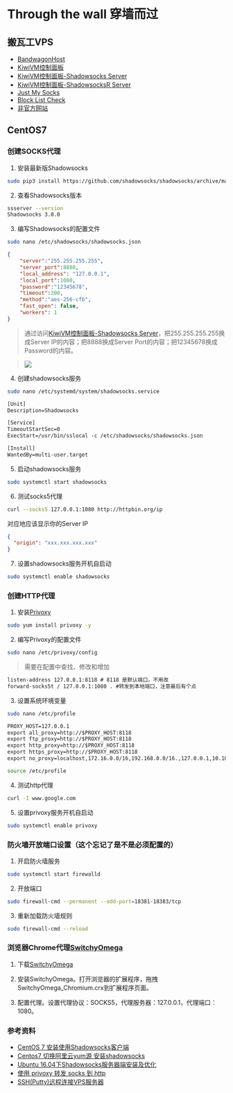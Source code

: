 # Through the wall 穿墙而过

## 搬瓦工VPS
* [BandwagonHost](https://bwh8.net/clientarea.php?action=products)
* [KiwiVM控制面板](https://kiwivm.64clouds.com/main.php)
* [KiwiVM控制面板-Shadowsocks Server](https://kiwivm.64clouds.com/main-exec.php?mode=extras_shadowsocks)
* [KiwiVM控制面板-ShadowsocksR Server](https://kiwivm.64clouds.com/main-exec.php?mode=extras_shadowsocksr)
* [Just My Socks](https://justmysocks.net/members/)
* [Block List Check](https://kiwivm.64clouds.com/main-exec.php?mode=blacklistcheck)
* [非官方网站](http://banwagong.cn)

## CentOS7

### 创建SOCKS代理
1. 安装最新版Shadowsocks
```bash
sudo pip3 install https://github.com/shadowsocks/shadowsocks/archive/master.zip
```

2. 查看Shadowsocks版本
```bash
ssserver --version
Shadowsocks 3.0.0
```

3. 编写Shadowsocks的配置文件
```bash
sudo nano /etc/shadowsocks/shadowsocks.json
```
```json
{
    "server":"255.255.255.255",
    "server_port":8888,
    "local_address": "127.0.0.1",
    "local_port":1080,
    "password":"12345678",
    "timeout":300,
    "method":"aes-256-cfb",
    "fast_open": false,
    "workers": 1
}
```
> 通过访问[KiwiVM控制面板-Shadowsocks Server](https://kiwivm.64clouds.com/main-exec.php?mode=extras_shadowsocks)，把255.255.255.255换成Server IP的内容；把8888换成Server Port的内容；把12345678换成Password的内容。

> ![](https://kiwivm.64clouds.com/img/shadowsocks_settings.png)

4. 创建shadowsocks服务
```bash
sudo nano /etc/systemd/system/shadowsocks.service
```
```txt
[Unit]
Description=Shadowsocks

[Service]
TimeoutStartSec=0
ExecStart=/usr/bin/sslocal -c /etc/shadowsocks/shadowsocks.json

[Install]
WantedBy=multi-user.target
```

5. 启动shadowsocks服务
```bash
sudo systemctl start shadowsocks
```

6. 测试socks5代理
```bash
curl --socks5 127.0.0.1:1080 http://httpbin.org/ip
```
对应地应该显示你的Server IP
```json
{
  "origin": "xxx.xxx.xxx.xxx"
}
```

7. 设置shadowsocks服务开机自启动
```bash
sudo systemctl enable shadowsocks
```

### 创建HTTP代理
1. 安装[Privoxy](http://www.privoxy.org/)
```bash
sudo yum install privoxy -y
```

2. 编写Privoxy的配置文件
```bash
sudo nano /etc/privoxy/config
```
> 需要在配置中查找、修改和增加
```txt
listen-address 127.0.0.1:8118 # 8118 是默认端口，不用改
forward-socks5t / 127.0.0.1:1080 . #转发到本地端口，注意最后有个点
```

3. 设置系统环境变量
```bash
sudo nano /etc/profile
```
```txt
PROXY_HOST=127.0.0.1
export all_proxy=http://$PROXY_HOST:8118
export ftp_proxy=http://$PROXY_HOST:8118
export http_proxy=http://$PROXY_HOST:8118
export https_proxy=http://$PROXY_HOST:8118
export no_proxy=localhost,172.16.0.0/16,192.168.0.0/16.,127.0.0.1,10.10.0.0/16
```
```bash
source /etc/profile
```

4. 测试http代理
```bash
curl -I www.google.com
```

5. 设置privoxy服务开机自启动
```bash
sudo systemctl enable privoxy
```

### 防火墙开放端口设置（这个忘记了是不是必须配置的）
1. 开启防火墙服务
```bash
sudo systemctl start firewalld
```

2. 开放端口
```bash
sudo firewall-cmd --permanent --add-port=18381-18383/tcp
```

3. 重新加载防火墙规则
```bash
sudo firewall-cmd --reload
```

### 浏览器Chrome代理[SwitchyOmega](https://www.switchyomega.com/)
1. 下载[SwitchyOmega](https://github.com/FelisCatus/SwitchyOmega/releases)

2. 安装SwitchyOmega。打开浏览器的扩展程序，拖拽SwitchyOmega_Chromium.crx到扩展程序页面。

3. 配置代理。设置代理协议：SOCKS5，代理服务器：127.0.0.1，代理端口：1080。

### 参考资料
* [CentOS 7 安装使用Shadowsocks客户端](https://www.jianshu.com/p/824912d9afda)
* [Centos7 切换阿里云yum源 安装shadowsocks](https://www.jianshu.com/p/5ea81488a9ca)
* [Ubuntu 16.04下Shadowsocks服务器端安装及优化](https://www.polarxiong.com/archives/Ubuntu-16-04%E4%B8%8BShadowsocks%E6%9C%8D%E5%8A%A1%E5%99%A8%E7%AB%AF%E5%AE%89%E8%A3%85%E5%8F%8A%E4%BC%98%E5%8C%96.html)
* [使用 privoxy 转发 socks 到 http](http://einverne.github.io/post/2018/03/privoxy-forward-socks-to-http.html)
* [SSH(Putty)远程连接VPS服务器](https://www.jianshu.com/p/132f09cb4577)
